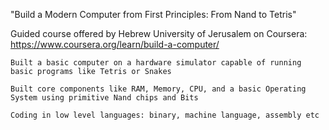 "Build a Modern Computer from First Principles: From Nand to Tetris"

  Guided course offered by Hebrew University of Jerusalem on Coursera: https://www.coursera.org/learn/build-a-computer/

    Built a basic computer on a hardware simulator capable of running basic programs like Tetris or Snakes

    Built core components like RAM, Memory, CPU, and a basic Operating System using primitive Nand chips and Bits

    Coding in low level languages: binary, machine language, assembly etc
